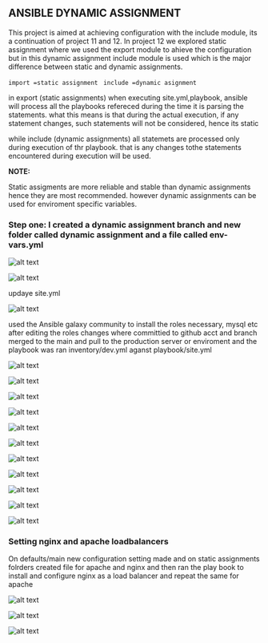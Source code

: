 ## ANSIBLE DYNAMIC ASSIGNMENT

This project is aimed at achieving configuration with the include module, its a continuation of project 11 and 12. In project 12 we explored static assignment where we used the export module to ahieve the configuration but in this dynamic assignment include module is used which is the major difference between static and dynamic assignments.

`import =static assignment
`
`include =dynamic asignment`

in export (static assignments) when executing site.yml,playbook, ansible will process all the playbooks refereced during the time it is parsing the statements. what this means is that during the actual execution, if any statement changes, such statements will not be considered, hence its static

while include (dynamic assignments) all statemets are processed only during execution of thr playbook. that is any changes tothe statements encountered during execution will be used.

**NOTE:**

Static assigments are more reliable and stable than dynamic assignments hence they are most recommended. however dynamic assignments can be used for enviroment specific variables.

### Step one: I created a dynamic assignment branch and new folder called dynamic assignment and a file called env-vars.yml

![alt text](images/1.png)

![alt text](images/2.png)

updaye site.yml

![alt text](images/3.png)

used the Ansible galaxy community to install the roles necessary, mysql etc after editing the roles changes where committied to github acct and branch merged to the main and pull to the production server or enviroment and the playbook was ran inventory/dev.yml aganst playbook/site.yml

![alt text](images/4.png)

![alt text](images/5.png)

![alt text](images/6.png)

![alt text](images/7.png)

![alt text](images/8.png)

![alt text](images/9.png)

![alt text](images/10.png)

![alt text](<images/11 (1).png>)

![alt text](images/12.png)

![alt text](images/13.png)

![alt text](images/14.png)

### Setting nginx and apache loadbalancers

On defaults/main new configuration setting made and on static assignments folrders created file for apache and nginx and then ran the play book to install and configure nginx as a load balancer and repeat the same for apache

![alt text](images/17.png)

![alt text](images/18.png)

![alt text](images/19.png)
